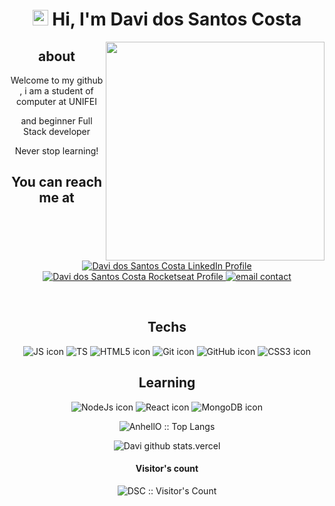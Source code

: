 
  <h1 align="center"><img src="https://media.giphy.com/media/hvRJCLFzcasrR4ia7z/giphy.gif" width="25px"> Hi, I'm Davi
    dos Santos Costa</h1>

  <img align="right" src="https://i.imgur.com/P2eHx9l.png" width="350" />
  <h2 align="center">about</h2>

  <p align="center">
    Welcome to my github , i am a student of computer at UNIFEI </p>
  <p align="center">and beginner Full Stack developer</p>



  <p align="center"> Never stop learning! </p>

  <h2 align="center">You can reach me at</h2>

  <p align="center">

   <a href="https://www.linkedin.com/in/davi-dos-santos-costa-22687b207/">
      <img src="https://img.shields.io/badge/-Linkedin-blue" alt="Davi dos Santos Costa LinkedIn Profile">
    </a>
    <a href="https://app.rocketseat.com.br/me/davi-dos-santos-costa-04473">
      <img src="https://img.shields.io/badge/-Rocketseat%20Profile-purple"
        alt="Davi dos Santos Costa Rocketseat Profile">
    </a>
    <a href="mailto:daviita1@hotmail.com">
      <img src="https://img.shields.io/badge/-email-red" alt="email contact">
    </a>
  </p>
  <div>
    <p>
      <br>
    </p>
    <h2 align="center">Techs</h2>

   <p align="center">
      <img src="https://img.shields.io/badge/-JavaScript-black?style=flat-square&logo=javascript" alt="JS icon">
      <img src="https://img.shields.io/badge/-TypeScript-black?style=flat-square&logo=typescript" alt=TS icon">
      <img src="https://img.shields.io/badge/-HTML5-black?style=flat-square&logo=html5&logoColor=white"
        alt="HTML5 icon">
      <img src="https://img.shields.io/badge/-Git-black?style=flat-square&logo=git" alt="Git icon">
      <img src="https://img.shields.io/badge/-GitHub-black?style=flat-square&logo=github" alt="GitHub icon">
      <img src="https://img.shields.io/badge/-CSS3-black?style=flat-square&logo=css3" alt="CSS3 icon">

   </p>

   <h2 align="center">Learning</h2>
   <p align="center">
      <img src="https://img.shields.io/badge/-Nodejs-black?style=flat-square&logo=Node.js" alt="NodeJs icon">
      <img src="https://img.shields.io/badge/-React-black?style=flat-square&logo=react" alt="React icon">
      <img src="https://img.shields.io/badge/-MongoDB-black?style=flat-square&logo=mongodb" alt="MongoDB icon">

   </p>

  </div>

  <p align="center"><img
      src="https://github-readme-stats.vercel.app/api/top-langs/?username=Davi-dosSantos&langs_count=10&theme=tokyonight&layout=compact"
      alt="AnhellO :: Top Langs" /></p>

  <p align="center"><img
      src="https://github-readme-stats.vercel.app/api?username=Davi-dosSantos&theme=midnight-purple&show_icons=true"
      alt="Davi github stats.vercel" /></p>

  <h4 align="center">Visitor's count</h4>
  <p align="center"><img src="https://profile-counter.glitch.me/{Davi-dosSantos}/count.svg"
      alt="DSC :: Visitor's Count" /></p>


